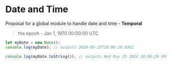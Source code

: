 # Date and Time

Proposal for a global module to handle date and time - **Temporal**

> the epoch - Jan 1, 1970 00:00:00 UTC

```js
let myDate = new Date();
console.log(myDate); // outputs 2024-05-25T18:00:29.036Z

console.log(myDate.toString()); // outputs Wed May 25 2024 18:00:29 GMT+0000 (Coordinated Universal Time)
```
